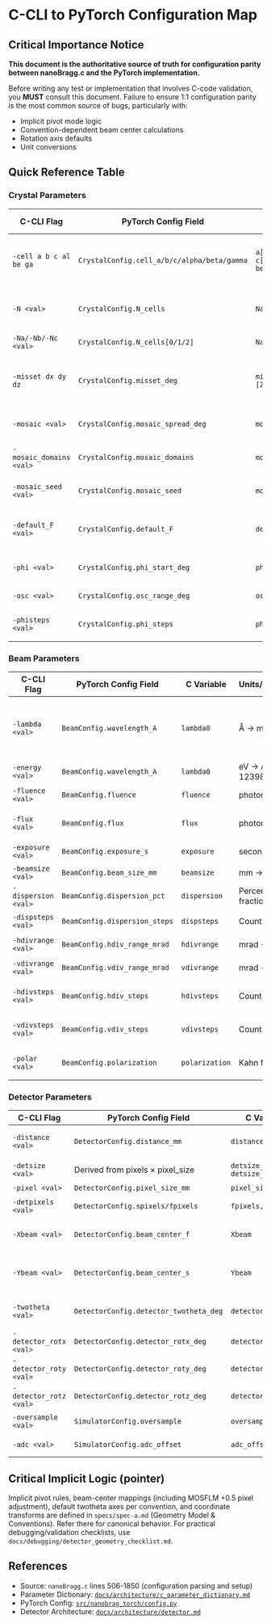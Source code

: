 # C-CLI to PyTorch Configuration Map

## Critical Importance Notice

**This document is the authoritative source of truth for configuration parity between nanoBragg.c and the PyTorch implementation.**

Before writing any test or implementation that involves C-code validation, you **MUST** consult this document. Failure to ensure 1:1 configuration parity is the most common source of bugs, particularly with:
- Implicit pivot mode logic
- Convention-dependent beam center calculations
- Rotation axis defaults
- Unit conversions

## Quick Reference Table

### Crystal Parameters

| C-CLI Flag | PyTorch Config Field | C Variable | Units/Convention | Critical Notes |
|------------|---------------------|------------|------------------|----------------|
| `-cell a b c al be ga` | `CrystalConfig.cell_a/b/c/alpha/beta/gamma` | `a[0], b[0], c[0], alpha, beta, gamma` | Å and degrees → radians | Must convert degrees to radians internally |
| `-N <val>` | `CrystalConfig.N_cells` | `Na, Nb, Nc` | Number of unit cells | Sets all three axes to same value |
| `-Na/-Nb/-Nc <val>` | `CrystalConfig.N_cells[0/1/2]` | `Na, Nb, Nc` | Number of unit cells | Individual axis control |
| `-misset dx dy dz` | `CrystalConfig.misset_deg` | `misset[1], [2], [3]` | Degrees → radians | Applied as XYZ rotations to reciprocal vectors |
| `-mosaic <val>` | `CrystalConfig.mosaic_spread_deg` | `mosaic_spread` | Degrees → radians | Isotropic mosaic spread |
| `-mosaic_domains <val>` | `CrystalConfig.mosaic_domains` | `mosaic_domains` | Count | Number of discrete domains |
| `-mosaic_seed <val>` | `CrystalConfig.mosaic_seed` | `mosaic_seed` | Integer | RNG seed for mosaic orientations |
| `-default_F <val>` | `CrystalConfig.default_F` | `default_F` | Electrons | Structure factor for missing reflections |
| `-phi <val>` | `CrystalConfig.phi_start_deg` | `phi0` | Degrees → radians | Starting spindle angle |
| `-osc <val>` | `CrystalConfig.osc_range_deg` | `osc` | Degrees → radians | Oscillation range |
| `-phisteps <val>` | `CrystalConfig.phi_steps` | `phisteps` | Count | Steps across oscillation |

### Beam Parameters

| C-CLI Flag | PyTorch Config Field | C Variable | Units/Convention | Critical Notes |
|------------|---------------------|------------|------------------|----------------|
| `-lambda <val>` | `BeamConfig.wavelength_A` | `lambda0` | Å → meters | **Overrides sourcefile wavelength column**; convert to meters internally |
| `-energy <val>` | `BeamConfig.wavelength_A` | `lambda0` | eV → Å via 12398.42/E | Alternative to `-lambda` |
| `-fluence <val>` | `BeamConfig.fluence` | `fluence` | photons/m² | Total integrated intensity |
| `-flux <val>` | `BeamConfig.flux` | `flux` | photons/s | Used with exposure & beamsize |
| `-exposure <val>` | `BeamConfig.exposure_s` | `exposure` | seconds | Duration for flux calculation |
| `-beamsize <val>` | `BeamConfig.beam_size_mm` | `beamsize` | mm → meters | Beam diameter |
| `-dispersion <val>` | `BeamConfig.dispersion_pct` | `dispersion` | Percent → fraction | Spectral width Δλ/λ |
| `-dispsteps <val>` | `BeamConfig.dispersion_steps` | `dispsteps` | Count | Wavelength sampling |
| `-hdivrange <val>` | `BeamConfig.hdiv_range_mrad` | `hdivrange` | mrad → radians | Horizontal divergence |
| `-vdivrange <val>` | `BeamConfig.vdiv_range_mrad` | `vdivrange` | mrad → radians | Vertical divergence |
| `-hdivsteps <val>` | `BeamConfig.hdiv_steps` | `hdivsteps` | Count | Horizontal divergence samples |
| `-vdivsteps <val>` | `BeamConfig.vdiv_steps` | `vdivsteps` | Count | Vertical divergence samples |
| `-polar <val>` | `BeamConfig.polarization` | `polarization` | Kahn factor [0,1] | 1.0=fully polarized, 0.0=unpolarized |

### Detector Parameters

| C-CLI Flag | PyTorch Config Field | C Variable | Units/Convention | Critical Notes |
|------------|---------------------|------------|------------------|----------------|
| `-distance <val>` | `DetectorConfig.distance_mm` | `distance` | mm → meters | **Sets pivot=BEAM implicitly** |
| `-detsize <val>` | Derived from pixels × pixel_size | `detsize_f, detsize_s` | mm → meters | Sets both dimensions |
| `-pixel <val>` | `DetectorConfig.pixel_size_mm` | `pixel_size` | mm → meters | Square pixels |
| `-detpixels <val>` | `DetectorConfig.spixels/fpixels` | `fpixels, spixels` | Count | Sets both dimensions |
| `-Xbeam <val>` | `DetectorConfig.beam_center_f` | `Xbeam` | mm → meters | **MOSFLM: → Fbeam directly** |
| `-Ybeam <val>` | `DetectorConfig.beam_center_s` | `Ybeam` | mm → meters | **MOSFLM: → Sbeam = detsize_s - Ybeam** |
| `-twotheta <val>` | `DetectorConfig.detector_twotheta_deg` | `detector_twotheta` | Degrees → radians | **Sets pivot=SAMPLE implicitly** |
| `-detector_rotx <val>` | `DetectorConfig.detector_rotx_deg` | `detector_rotx` | Degrees → radians | Rotation around X axis |
| `-detector_roty <val>` | `DetectorConfig.detector_roty_deg` | `detector_roty` | Degrees → radians | Rotation around Y axis |
| `-detector_rotz <val>` | `DetectorConfig.detector_rotz_deg` | `detector_rotz` | Degrees → radians | Rotation around Z axis |
| `-oversample <val>` | `SimulatorConfig.oversample` | `oversample` | Count | Sub-pixel sampling |
| `-adc <val>` | `SimulatorConfig.adc_offset` | `adc_offset` | ADU | Integer output offset |

## Critical Implicit Logic (pointer)

Implicit pivot rules, beam-center mappings (including MOSFLM +0.5 pixel adjustment), default twotheta axes per convention, and coordinate transforms are defined in `specs/spec-a.md` (Geometry Model & Conventions). Refer there for canonical behavior. For practical debugging/validation checklists, use `docs/debugging/detector_geometry_checklist.md`.

## References

- Source: `nanoBragg.c` lines 506-1850 (configuration parsing and setup)
- Parameter Dictionary: [`docs/architecture/c_parameter_dictionary.md`](../architecture/c_parameter_dictionary.md)
- PyTorch Config: [`src/nanobrag_torch/config.py`](../../src/nanobrag_torch/config.py)
- Detector Architecture: [`docs/architecture/detector.md`](../architecture/detector.md)
